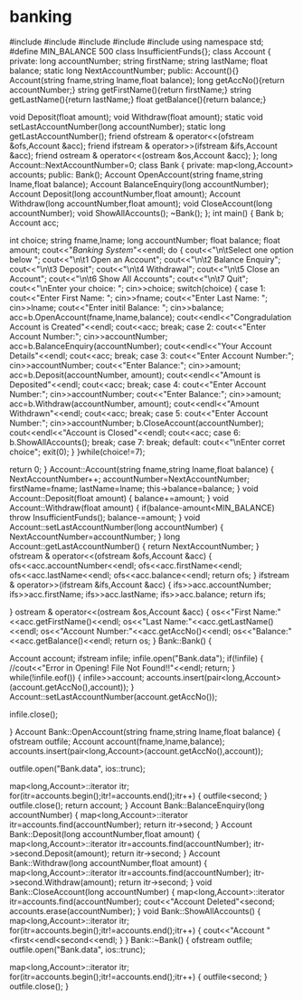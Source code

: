 # banking
#include<iostream>
#include<fstream>
#include<cstdlib>
#include<vector>
#include<map>
using namespace std;
#define MIN_BALANCE 500
class InsufficientFunds{};
class Account
{
private:
 long accountNumber;
 string firstName;
 string lastName;
 float balance;
 static long NextAccountNumber;
public:
 Account(){}
 Account(string fname,string lname,float balance);
 long getAccNo(){return accountNumber;}
 string getFirstName(){return firstName;}
 string getLastName(){return lastName;}
 float getBalance(){return balance;}
 
 void Deposit(float amount);
 void Withdraw(float amount);
 static void setLastAccountNumber(long accountNumber);
 static long getLastAccountNumber();
 friend ofstream & operator<<(ofstream &ofs,Account &acc);
 friend ifstream & operator>>(ifstream &ifs,Account &acc);
 friend ostream & operator<<(ostream &os,Account &acc);
};
long Account::NextAccountNumber=0;
class Bank
{
private:
 map<long,Account> accounts;
public:
 Bank();
 Account OpenAccount(string fname,string lname,float balance);
 Account BalanceEnquiry(long accountNumber);
 Account Deposit(long accountNumber,float amount);
 Account Withdraw(long accountNumber,float amount);
 void CloseAccount(long accountNumber);
 void ShowAllAccounts();
 ~Bank();
};
int main()
{
 Bank b;
 Account acc;
 
 int choice;
 string fname,lname;
 long accountNumber;
 float balance;
 float amount;
 cout<<"*Banking System*"<<endl;
 do
 {
 cout<<"\n\tSelect one option below ";
 cout<<"\n\t1 Open an Account";
 cout<<"\n\t2 Balance Enquiry";
 cout<<"\n\t3 Deposit";
 cout<<"\n\t4 Withdrawal";
 cout<<"\n\t5 Close an Account";
 cout<<"\n\t6 Show All Accounts";
 cout<<"\n\t7 Quit";
 cout<<"\nEnter your choice: ";
 cin>>choice;
 switch(choice)
 {
 case 1:
 cout<<"Enter First Name: ";
cin>>fname;
cout<<"Enter Last Name: ";
cin>>lname;
cout<<"Enter initil Balance: ";
cin>>balance;
 acc=b.OpenAccount(fname,lname,balance);
 cout<<endl<<"Congradulation Account is Created"<<endl;
 cout<<acc;
break;
 case 2:
 cout<<"Enter Account Number:";
cin>>accountNumber;
 acc=b.BalanceEnquiry(accountNumber);
 cout<<endl<<"Your Account Details"<<endl;
 cout<<acc;
break;
 case 3:
 cout<<"Enter Account Number:";
cin>>accountNumber;
cout<<"Enter Balance:";
cin>>amount;
 acc=b.Deposit(accountNumber, amount);
 cout<<endl<<"Amount is Deposited"<<endl;
 cout<<acc;
break;
 case 4:
 cout<<"Enter Account Number:";
cin>>accountNumber;
cout<<"Enter Balance:";
cin>>amount;
 acc=b.Withdraw(accountNumber, amount);
 cout<<endl<<"Amount Withdrawn"<<endl;
 cout<<acc;
break;
 case 5:
 cout<<"Enter Account Number:";
cin>>accountNumber;
 b.CloseAccount(accountNumber);
 cout<<endl<<"Account is Closed"<<endl;
 cout<<acc;
 case 6:
 b.ShowAllAccounts();
 break;
 case 7: break;
 default:
 cout<<"\nEnter corret choice";
exit(0);
 }
 }while(choice!=7);
 
 return 0;
}
Account::Account(string fname,string lname,float balance)
{
 NextAccountNumber++;
 accountNumber=NextAccountNumber;
 firstName=fname;
 lastName=lname;
 this->balance=balance;
}
void Account::Deposit(float amount)
{
 balance+=amount;
}
void Account::Withdraw(float amount)
{
 if(balance-amount<MIN_BALANCE)
 throw InsufficientFunds();
 balance-=amount;
}
void Account::setLastAccountNumber(long accountNumber)
{
 NextAccountNumber=accountNumber;
}
long Account::getLastAccountNumber()
{
 return NextAccountNumber;
}
ofstream & operator<<(ofstream &ofs,Account &acc)
{
 ofs<<acc.accountNumber<<endl;
 ofs<<acc.firstName<<endl;
 ofs<<acc.lastName<<endl;
 ofs<<acc.balance<<endl;
 return ofs;
}
ifstream & operator>>(ifstream &ifs,Account &acc)
{
 ifs>>acc.accountNumber;
 ifs>>acc.firstName;
 ifs>>acc.lastName;
 ifs>>acc.balance;
 return ifs;
 
}
ostream & operator<<(ostream &os,Account &acc)
{
 os<<"First Name:"<<acc.getFirstName()<<endl;
 os<<"Last Name:"<<acc.getLastName()<<endl;
 os<<"Account Number:"<<acc.getAccNo()<<endl;
 os<<"Balance:"<<acc.getBalance()<<endl;
 return os;
}
Bank::Bank()
{
 
 Account account;
 ifstream infile;
 infile.open("Bank.data");
 if(!infile)
 {
 //cout<<"Error in Opening! File Not Found!!"<<endl;
 return;
 }
 while(!infile.eof())
 {
 infile>>account;
 accounts.insert(pair<long,Account>(account.getAccNo(),account));
 }
 Account::setLastAccountNumber(account.getAccNo());
 
 infile.close();
 
}
Account Bank::OpenAccount(string fname,string lname,float balance)
{
 ofstream outfile;
 Account account(fname,lname,balance);
 accounts.insert(pair<long,Account>(account.getAccNo(),account));
 
 outfile.open("Bank.data", ios::trunc);
 
 map<long,Account>::iterator itr;
 for(itr=accounts.begin();itr!=accounts.end();itr++)
 {
 outfile<<itr->second;
 }
 outfile.close();
 return account;
}
Account Bank::BalanceEnquiry(long accountNumber)
{
 map<long,Account>::iterator itr=accounts.find(accountNumber);
 return itr->second;
}
Account Bank::Deposit(long accountNumber,float amount)
{
 map<long,Account>::iterator itr=accounts.find(accountNumber);
 itr->second.Deposit(amount);
 return itr->second;
}
Account Bank::Withdraw(long accountNumber,float amount)
{
 map<long,Account>::iterator itr=accounts.find(accountNumber);
 itr->second.Withdraw(amount);
 return itr->second;
}
void Bank::CloseAccount(long accountNumber)
{
 map<long,Account>::iterator itr=accounts.find(accountNumber);
 cout<<"Account Deleted"<<itr->second;
 accounts.erase(accountNumber);
}
void Bank::ShowAllAccounts()
{
 map<long,Account>::iterator itr;
 for(itr=accounts.begin();itr!=accounts.end();itr++)
 {
 cout<<"Account "<<itr->first<<endl<<itr->second<<endl;
 }
}
Bank::~Bank()
{
ofstream outfile;
 outfile.open("Bank.data", ios::trunc);
 
 map<long,Account>::iterator itr;
 for(itr=accounts.begin();itr!=accounts.end();itr++)
 {
 outfile<<itr->second;
 }
 outfile.close();
}
